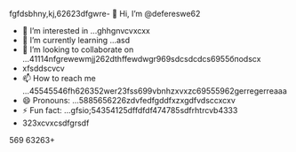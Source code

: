 fgfdsbhny,kj,62623dfgwre- 👋 Hi, I’m @defereswe62
- 👀 I’m interested in ...ghhgnvcvxcxx
- 🌱 I’m currently learning ...asd
- 💞️ I’m looking to collaborate on ...41114nfgrewewmjj262dthffewdwgr969sdcsdcdcs6955бпоdscx 
- xfsddscvcv
- 📫 How to reach me ...45545546fh626352wer23fss699vbnhzxvxzc69555962gerregerreaaa
- 😄 Pronouns: ...5885656226zdvfedfgddfxzxgdfvdsccxcxv
- ⚡ Fun fact: ...gfsio;54354125dffdfdf474785sdfrhtrcvb4333
- 323xcvxcsdfgrsdf
<!---fds45nghn
defereswe/defereswe is a ✨ special ✨ repository because its `README.md` (this6656 file) apfdpears on your GitHub profile.zx512
You can click the Preview link to take a look at your changes.58589566jmjsdds
--->
569
63263+

